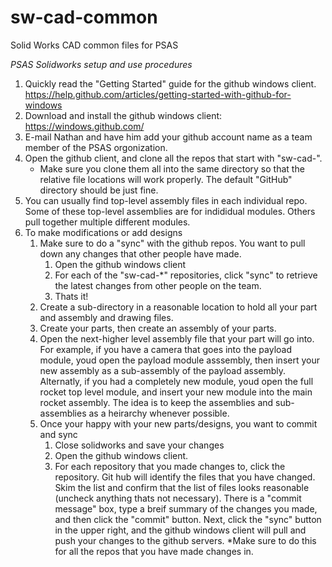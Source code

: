 sw-cad-common
=============

Solid Works CAD common files for PSAS

_PSAS Solidworks setup and use procedures_

 1. Quickly read the "Getting Started" guide for the github windows client. https://help.github.com/articles/getting-started-with-github-for-windows
 1. Download and install the github windows client: https://windows.github.com/
 1. E-mail Nathan and have him add your github account name as a team member of the PSAS orgonization.
 1. Open the github client, and clone all the repos that start with "sw-cad-".
    * Make sure you clone them all into the same directory so that the relative file locations will work properly. The default "GitHub" directory should be just fine.
 1. You can usually find top-level assembly files in each individual repo. Some of these top-level assemblies are for indididual modules. Others pull together multiple different modules.
 1. To make modifications or add designs
    1. Make sure to do a "sync" with the github repos. You want to pull down any changes that other people have made.
       1. Open the github windows client
       1. For each of the "sw-cad-*" repositories, click "sync" to retrieve the latest changes from other people on the team.
       1. Thats it!
    1. Create a sub-directory in a reasonable location to hold all your part and assembly and drawing files.
    1. Create your parts, then create an assembly of your parts.
    1. Open the next-higher level assembly file that your part will go into. For example, if you have a camera that goes into the payload module, youd open the payload module asssembly, then insert your new assembly as a sub-assembly of the payload assembly. Alternatly, if you had a completely new module, youd open the full rocket top level module, and insert your new module into the main rocket assembly. The idea is to keep the assemblies and sub-assemblies as a heirarchy whenever possible.
    1. Once your happy with your new parts/designs, you want to commit and sync
       1. Close solidworks and save your changes
       1. Open the github windows client.
       1. For each repository that you made changes to, click the repository. Git hub will identify the files that you have changed. Skim the list and confirm that the list of files looks reasonable (uncheck anything thats not necessary). There is a "commit message" box, type a breif summary of the changes you made, and then click the "commit" button. Next, click the "sync" button in the upper right, and the github windows client will pull and push your changes to the github servers. *Make sure to do this for all the repos that you have made changes in.


